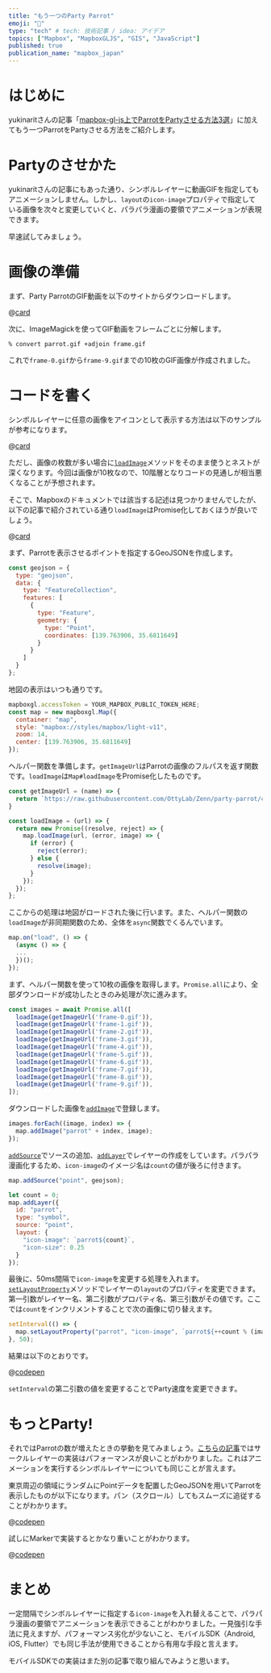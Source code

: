 ```yaml
---
title: "もう一つのParty Parrot"
emoji: "🦜"
type: "tech" # tech: 技術記事 / idea: アイデア
topics: ["Mapbox", "MapboxGLJS", "GIS", "JavaScript"]
published: true
publication_name: "mapbox_japan"
---
```


# はじめに

yukinaritさんの記事「[mapbox-gl-js上でParrotをPartyさせる方法3選](https://zenn.dev/yukinarit/articles/0881bfe98b17d9)」に加えてもう一つParrotをPartyさせる方法をご紹介します。


# Partyのさせかた

yukinaritさんの記事にもあった通り、シンボルレイヤーに動画GIFを指定してもアニメーションしません。しかし、`layout`の`icon-image`プロパティで指定している画像を次々と変更していくと、パラパラ漫画の要領でアニメーションが表現できます。

早速試してみましょう。


# 画像の準備

まず、Party ParrotのGIF動画を以下のサイトからダウンロードします。

@[card](https://cultofthepartyparrot.com/)

次に、ImageMagickを使ってGIF動画をフレームごとに分解します。

```shell
% convert parrot.gif +adjoin frame.gif
```

これで`frame-0.gif`から`frame-9.gif`までの10枚のGIF画像が作成されました。

# コードを書く

シンボルレイヤーに任意の画像をアイコンとして表示する方法は以下のサンプルが参考になります。

@[card](https://docs.mapbox.com/mapbox-gl-js/example/add-image/)

ただし、画像の枚数が多い場合に[`loadImage`](https://docs.mapbox.com/mapbox-gl-js/api/map/#map#loadimage)メソッドをそのまま使うとネストが深くなります。今回は画像が10枚なので、10階層となりコードの見通しが相当悪くなることが予想されます。

そこで、Mapboxのドキュメントでは該当する記述は見つかりませんでしたが、以下の記事で紹介されている通り`loadImage`はPromise化しておくほうが良いでしょう。

@[card](https://qiita.com/amay077/items/e85249ffe898f3d48cef)

まず、Parrotを表示させるポイントを指定するGeoJSONを作成します。

```JavaScript
const geojson = {
  type: "geojson",
  data: {
    type: "FeatureCollection",
    features: [
      {
        type: "Feature",
        geometry: {
          type: "Point",
          coordinates: [139.763906, 35.6811649]
        }
      }
    ]
  }
};
```

地図の表示はいつも通りです。

```JavaScript
mapboxgl.accessToken = YOUR_MAPBOX_PUBLIC_TOKEN_HERE;
const map = new mapboxgl.Map({
  container: "map",
  style: "mapbox://styles/mapbox/light-v11",
  zoom: 14,
  center: [139.763906, 35.6811649]
});
```

ヘルパー関数を準備します。`getImageUrl`はParrotの画像のフルパスを返す関数です。`loadImage`は`Map#loadImage`をPromise化したものです。

```JavaScript
const getImageUrl = (name) => {
  return `https://raw.githubusercontent.com/OttyLab/Zenn/party-parrot/code/articles/e8702cb8d3ec0e/images/${name}`
}

const loadImage = (url) => {
  return new Promise((resolve, reject) => {
    map.loadImage(url, (error, image) => {
      if (error) {
        reject(error);
      } else {
        resolve(image);
      }
    });
  });
};
```

ここからの処理は地図がロードされた後に行います。また、ヘルパー関数の`loadImage`が非同期関数のため、全体を`async`関数でくるんでいます。

```JavaScript
map.on("load", () => {
  (async () => {
  ...
  })();
});
```

まず、ヘルパー関数を使って10枚の画像を取得します。`Promise.all`により、全部ダウンロードが成功したときのみ処理が次に進みます。

```JavaScript
const images = await Promise.all([
  loadImage(getImageUrl('frame-0.gif')),
  loadImage(getImageUrl('frame-1.gif')),
  loadImage(getImageUrl('frame-2.gif')),
  loadImage(getImageUrl('frame-3.gif')),
  loadImage(getImageUrl('frame-4.gif')),
  loadImage(getImageUrl('frame-5.gif')),
  loadImage(getImageUrl('frame-6.gif')),
  loadImage(getImageUrl('frame-7.gif')),
  loadImage(getImageUrl('frame-8.gif')),
  loadImage(getImageUrl('frame-9.gif')),
]);
```

ダウンロードした画像を[`addImage`](https://docs.mapbox.com/mapbox-gl-js/api/map/#map#addimage)で登録します。    

```JavaScript
images.forEach((image, index) => {
  map.addImage("parrot" + index, image);
});
```

[`addSource`](https://docs.mapbox.com/mapbox-gl-js/api/map/#map#addsource)でソースの追加、[`addLayer`](https://docs.mapbox.com/mapbox-gl-js/api/map/#map#addlayer)でレイヤーの作成をしています。パラパラ漫画化するため、`icon-image`のイメージ名は`count`の値が後ろに付きます。

```JavaScript
map.addSource("point", geojson);

let count = 0;
map.addLayer({
  id: "parrot",
  type: "symbol",
  source: "point",
  layout: {
    "icon-image": `parrot${count}`,
    "icon-size": 0.25
  }
});
```

最後に、50ms間隔で`icon-image`を変更する処理を入れます。[`setLayoutProperty`](https://docs.mapbox.com/mapbox-gl-js/api/map/#map#setlayoutproperty)メソッドでレイヤーの`layout`のプロパティを変更できます。第一引数がレイヤー名、第二引数がプロパティ名、第三引数がその値です。ここでは`count`をインクリメントすることで次の画像に切り替えます。

```JavaScript
setInterval(() => {
  map.setLayoutProperty("parrot", "icon-image", `parrot${++count % (images.length)}`);
}, 50);
```

結果は以下のとおりです。

@[codepen](https://codepen.io/OttyLab/pen/QWZPJMj)

`setInterval`の第二引数の値を変更することでParty速度を変更できます。


# もっとParty!

それではParrotの数が増えたときの挙動を見てみましょう。[こちらの記事](https://zenn.dev/mapbox_japan/articles/b05d528a9b27f6)ではサークルレイヤーの実装はパフォーマンスが良いことがわかりました。これはアニメーションを実行するシンボルレイヤーについても同じことが言えます。

東京周辺の領域にランダムにPointデータを配置したGeoJSONを用いてParrotを表示したものが以下になります。パン（スクロール）してもスムーズに追従することがわかります。

@[codepen](https://codepen.io/OttyLab/pen/eYPobBK)

試しにMarkerで実装するとかなり重いことがわかります。

@[codepen](https://codepen.io/OttyLab/pen/vYVMvmE)


# まとめ

一定間隔でシンボルレイヤーに指定する`icon-image`を入れ替えることで、パラパラ漫画の要領でアニメーションを表示できることがわかりました。一見強引な手法に見えますが、パフォーマンス劣化が少ないこと、モバイルSDK（Android, iOS, Flutter）でも同じ手法が使用できることから有用な手段と言えます。

モバイルSDKでの実装はまた別の記事で取り組んでみようと思います。